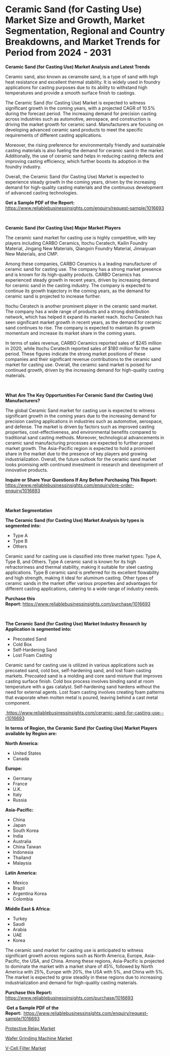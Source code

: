 <p><h1>Ceramic Sand (for Casting Use) Market Size and Growth, Market Segmentation, Regional and Country Breakdowns, and Market Trends for Period from 2024 -  2031</h1></p><p><strong>Ceramic Sand (for Casting Use) Market Analysis and Latest Trends</strong></p>
<p><p>Ceramic sand, also known as ceramsite sand, is a type of sand with high heat resistance and excellent thermal stability. It is widely used in foundry applications for casting purposes due to its ability to withstand high temperatures and provide a smooth surface finish to castings.</p><p>The Ceramic Sand (for Casting Use) Market is expected to witness significant growth in the coming years, with a projected CAGR of 10.5% during the forecast period. The increasing demand for precision casting across industries such as automotive, aerospace, and construction is driving the market growth for ceramic sand. Manufacturers are focusing on developing advanced ceramic sand products to meet the specific requirements of different casting applications.</p><p>Moreover, the rising preference for environmentally friendly and sustainable casting materials is also fueling the demand for ceramic sand in the market. Additionally, the use of ceramic sand helps in reducing casting defects and improving casting efficiency, which further boosts its adoption in the foundry industry.</p><p>Overall, the Ceramic Sand (for Casting Use) Market is expected to experience steady growth in the coming years, driven by the increasing demand for high-quality casting materials and the continuous development of advanced casting technologies.</p></p>
<p><strong>Get a Sample PDF of the Report:&nbsp;</strong> <a href="https://www.reliablebusinessinsights.com/enquiry/request-sample/1016693">https://www.reliablebusinessinsights.com/enquiry/request-sample/1016693</a></p>
<p>&nbsp;</p>
<p><strong>Ceramic Sand (for Casting Use) Major Market Players</strong></p>
<p><p>The ceramic sand market for casting use is highly competitive, with key players including CARBO Ceramics, Itochu Ceratech, Kailin Foundry Material, Jingang New Materials, Qiangxin Foundry Material, Jinnaiyuan New Materials, and CMP. </p><p>Among these companies, CARBO Ceramics is a leading manufacturer of ceramic sand for casting use. The company has a strong market presence and is known for its high-quality products. CARBO Ceramics has experienced steady growth in recent years, driven by increasing demand for ceramic sand in the casting industry. The company is expected to continue its growth trajectory in the coming years, as the demand for ceramic sand is projected to increase further.</p><p>Itochu Ceratech is another prominent player in the ceramic sand market. The company has a wide range of products and a strong distribution network, which has helped it expand its market reach. Itochu Ceratech has seen significant market growth in recent years, as the demand for ceramic sand continues to rise. The company is expected to maintain its growth momentum and increase its market share in the coming years.</p><p>In terms of sales revenue, CARBO Ceramics reported sales of $245 million in 2020, while Itochu Ceratech reported sales of $180 million for the same period. These figures indicate the strong market positions of these companies and their significant revenue contributions to the ceramic sand market for casting use. Overall, the ceramic sand market is poised for continued growth, driven by the increasing demand for high-quality casting materials.</p></p>
<p>&nbsp;</p>
<p><strong>What Are The Key Opportunities For Ceramic Sand (for Casting Use) Manufacturers?</strong></p>
<p><p>The global Ceramic Sand market for casting use is expected to witness significant growth in the coming years due to the increasing demand for precision casting applications in industries such as automotive, aerospace, and defense. The market is driven by factors such as improved casting properties, cost-effectiveness, and environmental benefits compared to traditional sand casting methods. Moreover, technological advancements in ceramic sand manufacturing processes are expected to further propel market growth. The Asia-Pacific region is expected to hold a prominent share in the market due to the presence of key players and growing industrialization. Overall, the future outlook for the ceramic sand market looks promising with continued investment in research and development of innovative products.</p></p>
<p><strong>Inquire or Share Your Questions If Any Before Purchasing This Report:</strong> <a href="https://www.reliablebusinessinsights.com/enquiry/pre-order-enquiry/1016693">https://www.reliablebusinessinsights.com/enquiry/pre-order-enquiry/1016693</a></p>
<p>&nbsp;</p>
<p><strong>Market Segmentation</strong></p>
<p><strong>The Ceramic Sand (for Casting Use) Market Analysis by types is segmented into:</strong></p>
<p><ul><li>Type A</li><li>Type B</li><li>Others</li></ul></p>
<p><p>Ceramic sand for casting use is classified into three market types: Type A, Type B, and Others. Type A ceramic sand is known for its high refractoriness and thermal stability, making it suitable for steel casting applications. Type B ceramic sand is preferred for its excellent flowability and high strength, making it ideal for aluminum casting. Other types of ceramic sands in the market offer various properties and advantages for different casting applications, catering to a wide range of industry needs.</p></p>
<p><strong>Purchase this Report:&nbsp;</strong><a href="https://www.reliablebusinessinsights.com/purchase/1016693">https://www.reliablebusinessinsights.com/purchase/1016693</a></p>
<p>&nbsp;</p>
<p><strong>The Ceramic Sand (for Casting Use) Market Industry Research by Application is segmented into:</strong></p>
<p><ul><li>Precoated Sand</li><li>Cold Box</li><li>Self-Hardening Sand</li><li>Lost Foam Casting</li></ul></p>
<p><p>Ceramic sand for casting use is utilized in various applications such as precoated sand, cold box, self-hardening sand, and lost foam casting markets. Precoated sand is a molding and core sand mixture that improves casting surface finish. Cold box process involves binding sand at room temperature with a gas catalyst. Self-hardening sand hardens without the need for external agents. Lost foam casting involves creating foam patterns that evaporate when molten metal is poured, leaving behind a cast metal component.</p></p>
<p><a href="https://www.reliablebusinessinsights.com/ceramic-sand-for-casting-use--r1016693">&nbsp;https://www.reliablebusinessinsights.com/ceramic-sand-for-casting-use--r1016693</a></p>
<p><strong>In terms of Region, the Ceramic Sand (for Casting Use) Market Players available by Region are:</strong></p>
<p>
    <p> <strong> North America: </strong>
        <ul>
            <li>United States</li>
            <li>Canada</li>
        </ul>
        </p> 
    <p> <strong> Europe: </strong>
        <ul>
            <li>Germany</li>
            <li>France</li>
            <li>U.K.</li>
            <li>Italy</li>
            <li>Russia</li>
        </ul>
        </p> 
    <p> <strong> Asia-Pacific: </strong>
        <ul>
            <li>China</li>
            <li>Japan</li>
            <li>South Korea</li>
            <li>India</li>
            <li>Australia</li>
            <li>China Taiwan</li>
            <li>Indonesia</li>
            <li>Thailand</li>
            <li>Malaysia</li>
        </ul>
        </p> 
    <p> <strong> Latin America: </strong>
        <ul>
            <li>Mexico</li>
            <li>Brazil</li>
            <li>Argentina Korea</li>
            <li>Colombia</li>
        </ul>
        </p> 
    <p> <strong> Middle East & Africa: </strong>
        <ul>
            <li>Turkey</li>
            <li>Saudi</li>
            <li>Arabia</li>
            <li>UAE</li>
            <li>Korea</li>
        </ul>
    </p>
    </p>
<p><p>The ceramic sand market for casting use is anticipated to witness significant growth across regions such as North America, Europe, Asia-Pacific, the USA, and China. Among these regions, Asia-Pacific is projected to dominate the market with a market share of 45%, followed by North America with 25%, Europe with 20%, the USA with 5%, and China with 5%. The market is expected to grow steadily in these regions due to increasing industrialization and demand for high-quality casting materials.</p></p>
<p><strong>Purchase this Report: </strong><a href="https://www.reliablebusinessinsights.com/purchase/1016693">https://www.reliablebusinessinsights.com/purchase/1016693</a></p>
<p>&nbsp;<strong>Get a Sample PDF of the Report:&nbsp;&nbsp;</strong><a href="https://www.reliablebusinessinsights.com/enquiry/request-sample/1016693">https://www.reliablebusinessinsights.com/enquiry/request-sample/1016693</a></p>
<p><strong></strong></p>
<p><p><a href="https://github.com/tiannaStark1/Market-Research-Report-List-1/blob/main/protective-relay-market.md">Protective Relay Market</a></p><p><a href="https://medium.com/@lisastevens48/global-wafer-grinding-machine-market-opportunities-and-forecast-for-period-from-2024-to-2031-39126b562542">Wafer Grinding Machine Market</a></p><p><a href="https://github.com/cathyMaggio37/Market-Research-Report-List-1/blob/main/v-cell-filter-market.md">V-Cell Filter Market</a></p></p>